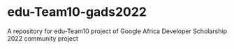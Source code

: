 # edu-Team10-gads2022
A repository for edu-Team10 project of Google Africa Developer Scholarship 2022 community project
